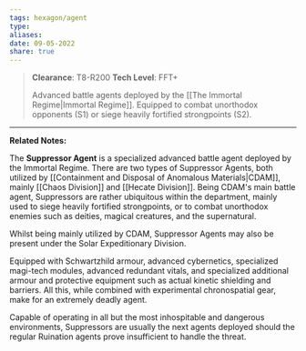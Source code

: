 ```yaml
---
tags: hexagon/agent
type: 
aliases: 
date: 09-05-2022
share: true
---
```


> **Clearance**: T8-R200
> **Tech Level**: FFT+
> 
> Advanced battle agents deployed by the [[The Immortal Regime|Immortal Regime]]. Equipped to combat unorthodox opponents (S1) or siege heavily fortified strongpoints (S2).
---

**Related Notes:** 

The **Suppressor Agent** is a specialized advanced battle agent deployed by the Immortal Regime. There are two types of Suppressor Agents, both utilized by [[Containment and Disposal of Anomalous Materials|CDAM]], mainly [[Chaos Division]] and [[Hecate Division]]. Being CDAM's main battle agent, Suppressors are rather ubiquitous within the department, mainly used to siege heavily fortified strongpoints, or to combat unorthodox enemies such as deities, magical creatures, and the supernatural.

Whilst being mainly utilized by CDAM, Suppressor Agents may also be present under the Solar Expeditionary Division.

Equipped with Schwartzhild armour, advanced cybernetics, specialized magi-tech modules, advanced redundant vitals, and specialized additional armour and protective equipment such as actual kinetic shielding and barriers. All this, while combined with experimental chronospatial gear, make for an extremely deadly agent.

Capable of operating in all but the most inhospitable and dangerous environments, Suppressors are usually the next agents deployed should the regular Ruination agents prove insufficient to handle the threat.